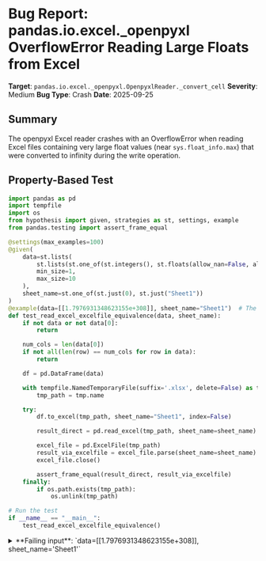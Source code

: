 # Bug Report: pandas.io.excel._openpyxl OverflowError Reading Large Floats from Excel

**Target**: `pandas.io.excel._openpyxl.OpenpyxlReader._convert_cell`
**Severity**: Medium
**Bug Type**: Crash
**Date**: 2025-09-25

## Summary

The openpyxl Excel reader crashes with an OverflowError when reading Excel files containing very large float values (near `sys.float_info.max`) that were converted to infinity during the write operation.

## Property-Based Test

```python
import pandas as pd
import tempfile
import os
from hypothesis import given, strategies as st, settings, example
from pandas.testing import assert_frame_equal

@settings(max_examples=100)
@given(
    data=st.lists(
        st.lists(st.one_of(st.integers(), st.floats(allow_nan=False, allow_infinity=False), st.text()), min_size=1, max_size=5),
        min_size=1,
        max_size=10
    ),
    sheet_name=st.one_of(st.just(0), st.just("Sheet1"))
)
@example(data=[[1.7976931348623155e+308]], sheet_name="Sheet1")  # The failing case
def test_read_excel_excelfile_equivalence(data, sheet_name):
    if not data or not data[0]:
        return

    num_cols = len(data[0])
    if not all(len(row) == num_cols for row in data):
        return

    df = pd.DataFrame(data)

    with tempfile.NamedTemporaryFile(suffix='.xlsx', delete=False) as tmp:
        tmp_path = tmp.name

    try:
        df.to_excel(tmp_path, sheet_name="Sheet1", index=False)

        result_direct = pd.read_excel(tmp_path, sheet_name=sheet_name)

        excel_file = pd.ExcelFile(tmp_path)
        result_via_excelfile = excel_file.parse(sheet_name=sheet_name)
        excel_file.close()

        assert_frame_equal(result_direct, result_via_excelfile)
    finally:
        if os.path.exists(tmp_path):
            os.unlink(tmp_path)

# Run the test
if __name__ == "__main__":
    test_read_excel_excelfile_equivalence()
```

<details>

<summary>
**Failing input**: `data=[[1.7976931348623155e+308]], sheet_name='Sheet1'`
</summary>
```
============================= test session starts ==============================
platform linux -- Python 3.13.2, pytest-8.4.1, pluggy-1.5.0 -- /home/npc/miniconda/bin/python3
cachedir: .pytest_cache
hypothesis profile 'default'
rootdir: /home/npc/pbt/agentic-pbt/worker_/40
plugins: anyio-4.9.0, hypothesis-6.139.1, asyncio-1.2.0, langsmith-0.4.29
asyncio: mode=Mode.STRICT, debug=False, asyncio_default_fixture_loop_scope=None, asyncio_default_test_loop_scope=function
collecting ... collected 1 item

hypo.py::test_read_excel_excelfile_equivalence FAILED                    [100%]

=================================== FAILURES ===================================
____________________ test_read_excel_excelfile_equivalence _____________________
hypo.py:8: in test_read_excel_excelfile_equivalence
    @given(

/home/npc/miniconda/lib/python3.13/site-packages/hypothesis/core.py:1613: in _raise_to_user
    raise the_error_hypothesis_found
hypo.py:33: in test_read_excel_excelfile_equivalence
    result_direct = pd.read_excel(tmp_path, sheet_name=sheet_name)
                    ^^^^^^^^^^^^^^^^^^^^^^^^^^^^^^^^^^^^^^^^^^^^^^
/home/npc/miniconda/lib/python3.13/site-packages/pandas/io/excel/_base.py:508: in read_excel
    data = io.parse(
/home/npc/miniconda/lib/python3.13/site-packages/pandas/io/excel/_base.py:1616: in parse
    return self._reader.parse(
/home/npc/miniconda/lib/python3.13/site-packages/pandas/io/excel/_base.py:778: in parse
    data = self.get_sheet_data(sheet, file_rows_needed)
           ^^^^^^^^^^^^^^^^^^^^^^^^^^^^^^^^^^^^^^^^^^^^
/home/npc/miniconda/lib/python3.13/site-packages/pandas/io/excel/_openpyxl.py:616: in get_sheet_data
    converted_row = [self._convert_cell(cell) for cell in row]
                     ^^^^^^^^^^^^^^^^^^^^^^^^
/home/npc/miniconda/lib/python3.13/site-packages/pandas/io/excel/_openpyxl.py:600: in _convert_cell
    val = int(cell.value)
          ^^^^^^^^^^^^^^^
E   OverflowError: cannot convert float infinity to integer
E   Falsifying explicit example: test_read_excel_excelfile_equivalence(
E       data=[[1.7976931348623155e+308]],
E       sheet_name='Sheet1',
E   )
=========================== short test summary info ============================
FAILED hypo.py::test_read_excel_excelfile_equivalence - OverflowError: cannot...
============================== 1 failed in 0.45s ===============================
```
</details>

## Reproducing the Bug

```python
import pandas as pd
import tempfile
import os

# Create a DataFrame with a very large float value near sys.float_info.max
df = pd.DataFrame([[1.7976931348623155e+308]])
print(f"Original DataFrame:\n{df}")
print(f"Value type: {type(df.iloc[0, 0])}")

with tempfile.NamedTemporaryFile(suffix='.xlsx', delete=False) as tmp:
    tmp_path = tmp.name

try:
    # Write the DataFrame to Excel
    df.to_excel(tmp_path, index=False)
    print(f"\nSuccessfully wrote DataFrame to Excel file: {tmp_path}")

    # Try to read it back
    print("\nAttempting to read Excel file back...")
    result = pd.read_excel(tmp_path)
    print(f"Successfully read back:\n{result}")
except OverflowError as e:
    print(f"\nOverflowError occurred: {e}")
    import traceback
    traceback.print_exc()
except Exception as e:
    print(f"\nUnexpected error: {e}")
    import traceback
    traceback.print_exc()
finally:
    if os.path.exists(tmp_path):
        os.unlink(tmp_path)
        print(f"\nCleaned up temporary file: {tmp_path}")
```

<details>

<summary>
OverflowError: cannot convert float infinity to integer
</summary>
```
Original DataFrame:
               0
0  1.797693e+308
Value type: <class 'numpy.float64'>

Successfully wrote DataFrame to Excel file: /tmp/tmpoey6cd08.xlsx

Attempting to read Excel file back...

OverflowError occurred: cannot convert float infinity to integer
Traceback (most recent call last):
  File "/home/npc/pbt/agentic-pbt/worker_/40/repo.py", line 20, in <module>
    result = pd.read_excel(tmp_path)
  File "/home/npc/miniconda/lib/python3.13/site-packages/pandas/io/excel/_base.py", line 508, in read_excel
    data = io.parse(
        sheet_name=sheet_name,
    ...<21 lines>...
        dtype_backend=dtype_backend,
    )
  File "/home/npc/miniconda/lib/python3.13/site-packages/pandas/io/excel/_base.py", line 1616, in parse
    return self._reader.parse(
           ~~~~~~~~~~~~~~~~~~^
        sheet_name=sheet_name,
        ^^^^^^^^^^^^^^^^^^^^^^
    ...<17 lines>...
        **kwds,
        ^^^^^^^
    )
    ^
  File "/home/npc/miniconda/lib/python3.13/site-packages/pandas/io/excel/_base.py", line 778, in parse
    data = self.get_sheet_data(sheet, file_rows_needed)
  File "/home/npc/miniconda/lib/python3.13/site-packages/pandas/io/excel/_openpyxl.py", line 616, in get_sheet_data
    converted_row = [self._convert_cell(cell) for cell in row]
                     ~~~~~~~~~~~~~~~~~~^^^^^^
  File "/home/npc/miniconda/lib/python3.13/site-packages/pandas/io/excel/_openpyxl.py", line 600, in _convert_cell
    val = int(cell.value)
OverflowError: cannot convert float infinity to integer

Cleaned up temporary file: /tmp/tmpoey6cd08.xlsx
```
</details>

## Why This Is A Bug

This violates the fundamental round-trip property expected in data persistence: a DataFrame that pandas successfully writes to Excel should be readable back without crashing. The issue occurs because:

1. **Valid input becomes unreadable**: The value `1.7976931348623155e+308` is a legitimate Python float (less than `sys.float_info.max = 1.7976931348623157e+308`) that's commonly used in scientific computing
2. **Inconsistent implementation**: The xlrd Excel reader in pandas already handles this case correctly with a `math.isfinite()` check before attempting integer conversion (see `_xlrd.py` line 124)
3. **Silent data transformation leads to crash**: When writing to Excel, openpyxl converts very large floats to infinity, but the reader doesn't handle infinity properly when reading back
4. **Unhandled exception**: The code attempts `int(infinity)` at line 600 of `_openpyxl.py`, which raises an OverflowError that propagates to the user

## Relevant Context

The bug manifests in the `OpenpyxlReader._convert_cell` method at `/home/npc/miniconda/lib/python3.13/site-packages/pandas/io/excel/_openpyxl.py:589-605`. The method attempts to convert all numeric cells to integers first to preserve integer types, but doesn't check whether the value is finite before conversion.

For comparison, the xlrd reader implementation at `/home/npc/miniconda/lib/python3.13/site-packages/pandas/io/excel/_xlrd.py:121-129` includes the proper check:
```python
elif cell_typ == XL_CELL_NUMBER:
    if math.isfinite(cell_contents):
        # GH54564 - don't attempt to convert NaN/Inf
        val = int(cell_contents)
        if val == cell_contents:
            cell_contents = val
```

This bug affects users working with:
- Scientific computing applications with extreme values
- Data analysis involving measurements near physical limits
- Financial calculations with very large numbers
- Any workflow that round-trips DataFrames through Excel

## Proposed Fix

```diff
--- a/pandas/io/excel/_openpyxl.py
+++ b/pandas/io/excel/_openpyxl.py
@@ -1,6 +1,7 @@
 from __future__ import annotations

 import mmap
+import math
 from typing import (
     TYPE_CHECKING,
     Any,
@@ -597,7 +598,9 @@ class OpenpyxlReader(BaseExcelReader["Workbook"]):
         elif cell.data_type == TYPE_ERROR:
             return np.nan
         elif cell.data_type == TYPE_NUMERIC:
-            val = int(cell.value)
+            if not math.isfinite(cell.value):
+                return float(cell.value)
+            val = int(cell.value)
             if val == cell.value:
                 return val
             return float(cell.value)
```